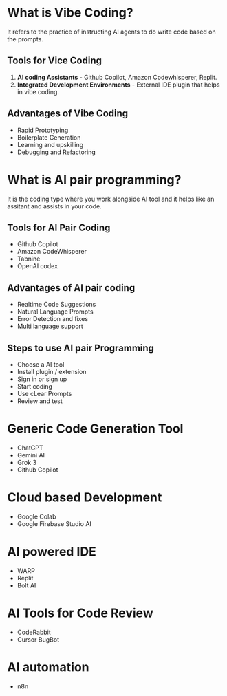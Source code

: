 # What is Vibe Coding?
It refers to the practice of instructing AI agents to do write code based on the prompts.

## Tools for Vice Coding
1. **AI coding Assistants** - Github Copilot, Amazon Codewhisperer, Replit.
2. **Integrated Development Environments** - External IDE plugin that helps in vibe coding.

## Advantages of Vibe Coding
- Rapid Prototyping
- Boilerplate Generation
- Learning and upskilling
- Debugging and Refactoring

# What is AI pair programming? 
It is the coding type where you work alongside AI tool and it helps like an assitant and assists in your code.

## Tools for AI Pair Coding
- Github Copilot
- Amazon CodeWhisperer
- Tabnine
- OpenAI codex

## Advantages of AI pair coding
- Realtime Code Suggestions
- Natural Language Prompts
- Error Detection and fixes
- Multi language support

## Steps to use AI pair Programming
- Choose a AI tool
- Install plugin / extension
- Sign in or sign up
- Start coding
- Use cLear Prompts
- Review and test

# Generic Code Generation Tool
- ChatGPT
- Gemini AI
- Grok 3
- Github Copilot

# Cloud based Development
- Google Colab
- Google Firebase Studio AI
# AI powered IDE
- WARP
- Replit
- Bolt AI
# AI Tools for Code Review
- CodeRabbit
- Cursor BugBot

# AI automation
- n8n